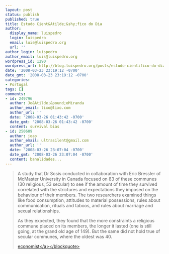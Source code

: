 ```yaml
---
layout: post
status: publish
published: true
title: Estudo Cient&Atilde;&shy;fico do Dia
author:
  display_name: luispedro
  login: luispedro
  email: luis@luispedro.org
  url: ''
author_login: luispedro
author_email: luis@luispedro.org
wordpress_id: 1290
wordpress_url: http://blog.luispedro.org/posts/estudo-cientifico-do-dia
date: '2008-03-23 23:19:12 -0700'
date_gmt: '2008-03-23 23:19:12 -0700'
categories:
- Portugal
tags: []
comments:
- id: 249796
  author: Jo&Atilde;&pound;oMiranda
  author_email: lixo@lixo.com
  author_url: ''
  date: '2008-03-26 01:43:42 -0700'
  date_gmt: '2008-03-26 01:43:42 -0700'
  content: survival bias
- id: 250609
  author: joao
  author_email: ultrasilent@gmail.com
  author_url: ''
  date: '2008-03-26 23:07:04 -0700'
  date_gmt: '2008-03-26 23:07:04 -0700'
  content: banalidades...
---
```

<blockquote>A  study that Dr Sosis conducted in collaboration with Eric Bressler of McMaster University in Canada focused on 83 of these communes (30 religious, 53 secular) to see if the amount of time they survived correlated with the strictures and expectations they imposed on the behaviour of their members. The two researchers examined things like food consumption, attitudes to material possessions, rules about communication, rituals and taboos, and rules about marriage and sexual relationships. </p>
<p>As they expected, they found that the more constraints a religious commune placed on its members, the longer it lasted (one is still going, at the grand old age of 149). But the same did not hold true of secular communes, where the oldest was 40.</p>
<p><a href="http:&#47;&#47;www.economist.com&#47;science&#47;displaystory.cfm?story_id=10875666">economist<&#47;a><&#47;blockquote></p>
